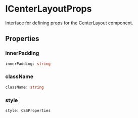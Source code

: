 # ICenterLayoutProps

Interface for defining props for the CenterLayout component.

## Properties

### innerPadding

```ts
innerPadding: string
```

### className

```ts
className: string
```

### style

```ts
style: CSSProperties
```
